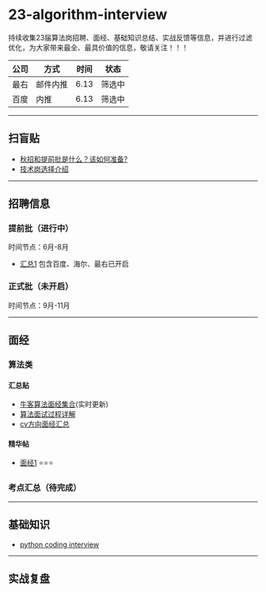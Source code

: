 # 23-algorithm-interview
持续收集23届算法岗招聘、面经、基础知识总结、实战反馈等信息，并进行过滤优化，为大家带来最全、最具价值的信息，敬请关注！！！


| 公司| 方式 | 时间 | 状态 |
| -------- | -------- | -------- |-------- |
| 最右    | 邮件内推     | 6.13     | 筛选中    |
| 百度    | 内推     | 6.13     | 筛选中    |


----

## 扫盲贴
- [秋招和提前批是什么？该如何准备?](https://www.nowcoder.com/discuss/950858)
- [技术岗选择介绍](https://zhiy.cc/letter/2093)

----

## 招聘信息
### 提前批（进行中）
时间节点：6月-8月
- [汇总1](https://www.nowcoder.com/discuss/935228?source_id=profile_create_nctrack&channel=-1)
包含百度、海尔、最右已开启
### 正式批（未开启）
时间节点：9月-11月



----

## 面经
### 算法类
#### 汇总贴
- [牛客算法面经集合](https://www.nowcoder.com/discuss/experience?tagId=645)(实时更新)
- [算法面试过程详解](https://www.nowcoder.com/discuss/918169?source_id=discuss_experience_nctrack&channel=-1)
- [cv方向面经汇总](https://github.com/lcylmhlcy/Awesome-algorithm-interview)
#### 精华帖
- [面经1](https://www.nowcoder.com/discuss/956821)    ⭐⭐⭐       
### 考点汇总（待完成）


----

## 基础知识
- [python coding interview](https://github.com/liyin2015/python-coding-interview)




----

## 实战复盘


